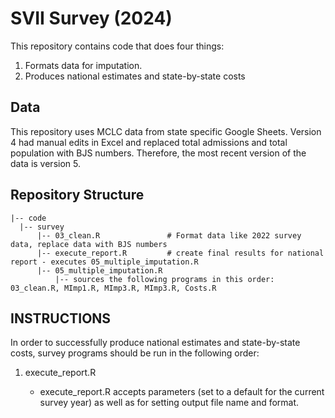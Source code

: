 # SVII Survey (2024)

This repository contains code that does four things:

1) Formats data for imputation.
2) Produces national estimates and state-by-state costs

## Data

This repository uses MCLC data from state specific Google Sheets. Version 4 had manual edits in Excel and replaced total admissions and total population with BJS numbers. Therefore, the most recent version of the data is version 5.  

## Repository Structure 

    |-- code 
      |-- survey
          |-- 03_clean.R               # Format data like 2022 survey data, replace data with BJS numbers
          |-- execute_report.R         # create final results for national report - executes 05_multiple_imputation.R
          |-- 05_multiple_imputation.R 
              |-- sources the following programs in this order: 03_clean.R, MImp1.R, MImp3.R, MImp3.R, Costs.R

## INSTRUCTIONS

In order to successfully produce national estimates and state-by-state costs, survey programs should be run in the following order: 

1) execute_report.R

    - execute_report.R accepts parameters (set to a default for the current survey year) as well as for setting output file name and format.

